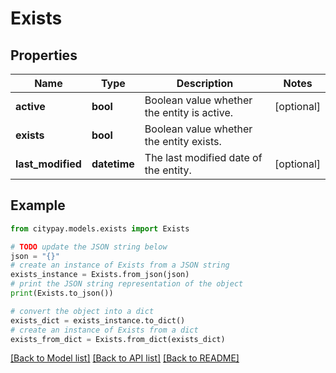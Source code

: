 # Exists


## Properties

Name | Type | Description | Notes
------------ | ------------- | ------------- | -------------
**active** | **bool** | Boolean value whether the entity is active. | [optional] 
**exists** | **bool** | Boolean value whether the entity exists. | 
**last_modified** | **datetime** | The last modified date of the entity. | [optional] 

## Example

```python
from citypay.models.exists import Exists

# TODO update the JSON string below
json = "{}"
# create an instance of Exists from a JSON string
exists_instance = Exists.from_json(json)
# print the JSON string representation of the object
print(Exists.to_json())

# convert the object into a dict
exists_dict = exists_instance.to_dict()
# create an instance of Exists from a dict
exists_from_dict = Exists.from_dict(exists_dict)
```
[[Back to Model list]](../README.md#documentation-for-models) [[Back to API list]](../README.md#documentation-for-api-endpoints) [[Back to README]](../README.md)


